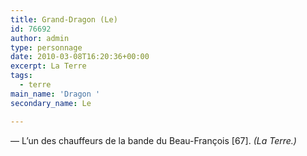 ```yaml
---
title: Grand-Dragon (Le)
id: 76692
author: admin
type: personnage
date: 2010-03-08T16:20:36+00:00
excerpt: La Terre
tags:
  - terre
main_name: 'Dragon '
secondary_name: Le

---
```

— L&rsquo;un des chauffeurs de la bande du Beau-François [67]. _(La Terre.)_